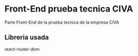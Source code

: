 # Front-End prueba tecnica CIVA

Parte Front-End de la prueba tecnica de la empresa CIVA

## Libreria usada
react-router-dom

